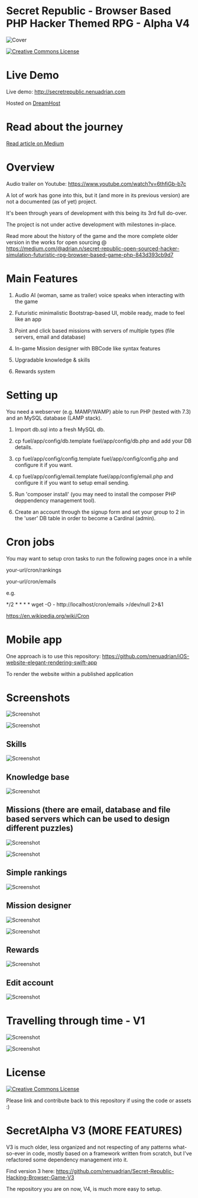 # Secret Republic - Browser Based PHP Hacker Themed RPG - Alpha V4


![Cover](images/cover.jpg)

<a rel="license" href="http://creativecommons.org/licenses/by/4.0/"><img alt="Creative Commons License" style="border-width:0" src="https://i.creativecommons.org/l/by/4.0/88x31.png" /></a>

# Live Demo

Live demo: http://secretrepublic.nenuadrian.com

Hosted on [DreamHost](https://mbsy.co/dreamhost/92571715)

# Read about the journey

[Read article on Medium](https://medium.com/@adrian.n/secret-republic-open-sourced-hacker-simulation-futuristic-rpg-browser-based-game-php-843d393cb9d7)

# Overview

Audio trailer on Youtube: https://www.youtube.com/watch?v=6thfiGb-b7c

A lot of work has gone into this, but it (and more in its previous version) are not a documented (as of yet) project.

It's been through years of development with this being its 3rd full do-over.

The project is not under active development with milestones in-place.

Read more about the history of the game and the more complete older version in the works for open sourcing @ https://medium.com/@adrian.n/secret-republic-open-sourced-hacker-simulation-futuristic-rpg-browser-based-game-php-843d393cb9d7

# Main Features

1. Audio AI (woman, same as trailer) voice speaks when interacting with the game

2. Futuristic minimalistic Bootstrap-based UI, mobile ready, made to feel like an app

3. Point and click based missions with servers of multiple types (file servers, email and database)

4. In-game Mission designer with BBCode like syntax features

5. Upgradable knowledge & skills

6. Rewards system


# Setting up

You need a webserver (e.g. MAMP/WAMP) able to run PHP (tested with 7.3) and an MySQL database (LAMP stack).

1. Import db.sql into a fresh MySQL db.

2. cp fuel/app/config/db.template fuel/app/config/db.php and add your DB details.

3. cp fuel/app/config/config.template fuel/app/config/config.php and configure it if you want.

4. cp fuel/app/config/email.template fuel/app/config/email.php and configure it if you want to setup email sending.

5. Run 'composer install' (you may need to install the composer PHP deppendency management tool).

6. Create an account through the signup form and set your group to 2 in the 'user' DB table in order to become a Cardinal (admin).

# Cron jobs

You may want to setup cron tasks to run the following pages once in a while

your-url/cron/rankings

your-url/cron/emails

e.g.

*/2 * * * * wget -O - http://localhost/cron/emails >/dev/null 2>&1

https://en.wikipedia.org/wiki/Cron

# Mobile app

One approach is to use this repository: https://github.com/nenuadrian/iOS-website-elegant-rendering-swift-app

To render the website within a published application

# Screenshots

![Screenshot](images/1.png)

![Screenshot](images/2.png)

## Skills
![Screenshot](images/3.png)

## Knowledge base
![Screenshot](images/4.png)

## Missions (there are email, database and file based servers which can be used to design different puzzles)
![Screenshot](images/5.png)

![Screenshot](images/6.png)

## Simple rankings
![Screenshot](images/7.png)

## Mission designer
![Screenshot](images/8.png)

![Screenshot](images/9.png)

## Rewards
![Screenshot](images/10.png)

## Edit account
![Screenshot](images/11.png)


# Travelling through time - V1

![Screenshot](images/original1.jpg)

![Screenshot](images/original2.png)



# License

<a rel="license" href="http://creativecommons.org/licenses/by/4.0/"><img alt="Creative Commons License" style="border-width:0" src="https://i.creativecommons.org/l/by/4.0/88x31.png" /></a>

Please link and contribute back to this repository if using the code or assets :)


# SecretAlpha V3 (MORE FEATURES)

V3 is much older, less organized and not respecting of any patterns what-so-ever in code, mostly based on a framework written from scratch, but I've refactored some dependency management into it.

Find version 3 here: https://github.com/nenuadrian/Secret-Republic-Hacking-Browser-Game-V3

The repository you are on now, V4, is much more easy to setup.
